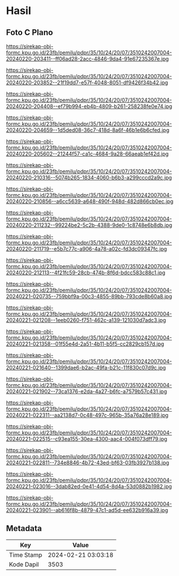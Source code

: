 # Hasil

## Foto C Plano

https://sirekap-obj-formc.kpu.go.id/23fb/pemilu/pdpr/35/10/24/20/07/3510242007004-20240220-203411--ff06ad28-2acc-4846-9da4-91e67235367e.jpg

https://sirekap-obj-formc.kpu.go.id/23fb/pemilu/pdpr/35/10/24/20/07/3510242007004-20240220-203852--21f19dd7-e57f-4048-8051-df9426f34b42.jpg

https://sirekap-obj-formc.kpu.go.id/23fb/pemilu/pdpr/35/10/24/20/07/3510242007004-20240220-204408--ef79b994-eb4b-4809-b261-258238fe0e74.jpg

https://sirekap-obj-formc.kpu.go.id/23fb/pemilu/pdpr/35/10/24/20/07/3510242007004-20240220-204659--1d5ded08-36c7-418d-8a6f-46b1e6b6cfed.jpg

https://sirekap-obj-formc.kpu.go.id/23fb/pemilu/pdpr/35/10/24/20/07/3510242007004-20240220-205602--21244f57-ca1c-4684-9a28-66aeab1ef42d.jpg

https://sirekap-obj-formc.kpu.go.id/23fb/pemilu/pdpr/35/10/24/20/07/3510242007004-20240220-210316--5074b265-1834-4060-b6b3-a299cccd2a9c.jpg

https://sirekap-obj-formc.kpu.go.id/23fb/pemilu/pdpr/35/10/24/20/07/3510242007004-20240220-210856--a6cc5639-a648-490f-948d-482d866cb0ec.jpg

https://sirekap-obj-formc.kpu.go.id/23fb/pemilu/pdpr/35/10/24/20/07/3510242007004-20240220-211232--99224be2-5c2b-4388-9de0-1c8748e6b8db.jpg

https://sirekap-obj-formc.kpu.go.id/23fb/pemilu/pdpr/35/10/24/20/07/3510242007004-20240220-211719--e5b7c77c-a906-4a78-a02c-fd3dc09347fc.jpg

https://sirekap-obj-formc.kpu.go.id/23fb/pemilu/pdpr/35/10/24/20/07/3510242007004-20240220-212113--4f21fc59-28cb-474b-8f6d-bdcc583c88c1.jpg

https://sirekap-obj-formc.kpu.go.id/23fb/pemilu/pdpr/35/10/24/20/07/3510242007004-20240221-020735--759bbf9a-00c3-4855-89bb-793cde8b60a8.jpg

https://sirekap-obj-formc.kpu.go.id/23fb/pemilu/pdpr/35/10/24/20/07/3510242007004-20240221-021208--1eeb0260-f751-462c-a139-121030d7adc3.jpg

https://sirekap-obj-formc.kpu.go.id/23fb/pemilu/pdpr/35/10/24/20/07/3510242007004-20240221-021358--01f55e4d-2a51-4b11-b5f5-cc2829cb157d.jpg

https://sirekap-obj-formc.kpu.go.id/23fb/pemilu/pdpr/35/10/24/20/07/3510242007004-20240221-021640--1399dae6-b2ac-49fa-b21c-11f830c07d9c.jpg

https://sirekap-obj-formc.kpu.go.id/23fb/pemilu/pdpr/35/10/24/20/07/3510242007004-20240221-021902--73ca1376-e2da-4a27-b6fc-a7579b57c431.jpg

https://sirekap-obj-formc.kpu.go.id/23fb/pemilu/pdpr/35/10/24/20/07/3510242007004-20240221-022311--aa2138d7-0c48-497c-965b-35a76a28e189.jpg

https://sirekap-obj-formc.kpu.go.id/23fb/pemilu/pdpr/35/10/24/20/07/3510242007004-20240221-022515--c93ea155-30ea-4300-aac4-004f073dff79.jpg

https://sirekap-obj-formc.kpu.go.id/23fb/pemilu/pdpr/35/10/24/20/07/3510242007004-20240221-022811--734e8846-4b72-43ed-bf63-03fb3927b138.jpg

https://sirekap-obj-formc.kpu.go.id/23fb/pemilu/pdpr/35/10/24/20/07/3510242007004-20240221-023016--3dab82ed-0e41-4d54-8d4a-53d0882b1982.jpg

https://sirekap-obj-formc.kpu.go.id/23fb/pemilu/pdpr/35/10/24/20/07/3510242007004-20240221-023901--ab616f8b-4879-47c1-ad5d-ee632b916a39.jpg


## Metadata

| Key        | Value               |
| ---------- | ------------------- |
| Time Stamp | 2024-02-21 03:03:18 |
| Kode Dapil | 3503                |



